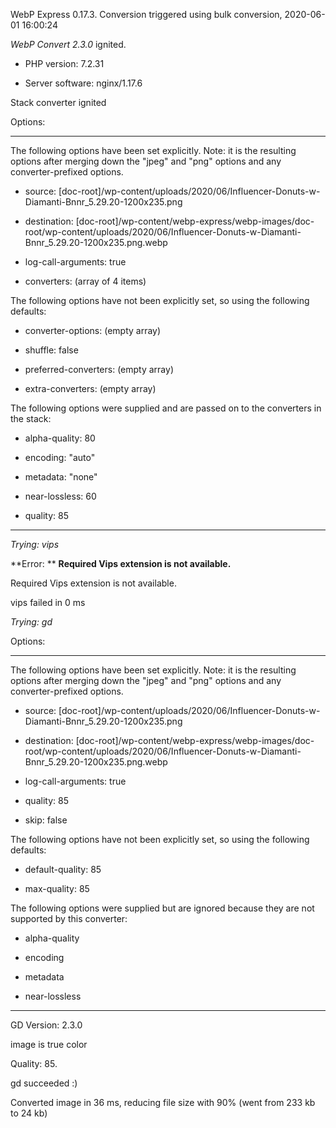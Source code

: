 WebP Express 0.17.3. Conversion triggered using bulk conversion, 2020-06-01 16:00:24

*WebP Convert 2.3.0*  ignited.
- PHP version: 7.2.31
- Server software: nginx/1.17.6

Stack converter ignited

Options:
------------
The following options have been set explicitly. Note: it is the resulting options after merging down the "jpeg" and "png" options and any converter-prefixed options.
- source: [doc-root]/wp-content/uploads/2020/06/Influencer-Donuts-w-Diamanti-Bnnr_5.29.20-1200x235.png
- destination: [doc-root]/wp-content/webp-express/webp-images/doc-root/wp-content/uploads/2020/06/Influencer-Donuts-w-Diamanti-Bnnr_5.29.20-1200x235.png.webp
- log-call-arguments: true
- converters: (array of 4 items)

The following options have not been explicitly set, so using the following defaults:
- converter-options: (empty array)
- shuffle: false
- preferred-converters: (empty array)
- extra-converters: (empty array)

The following options were supplied and are passed on to the converters in the stack:
- alpha-quality: 80
- encoding: "auto"
- metadata: "none"
- near-lossless: 60
- quality: 85
------------


*Trying: vips* 

**Error: ** **Required Vips extension is not available.** 
Required Vips extension is not available.
vips failed in 0 ms

*Trying: gd* 

Options:
------------
The following options have been set explicitly. Note: it is the resulting options after merging down the "jpeg" and "png" options and any converter-prefixed options.
- source: [doc-root]/wp-content/uploads/2020/06/Influencer-Donuts-w-Diamanti-Bnnr_5.29.20-1200x235.png
- destination: [doc-root]/wp-content/webp-express/webp-images/doc-root/wp-content/uploads/2020/06/Influencer-Donuts-w-Diamanti-Bnnr_5.29.20-1200x235.png.webp
- log-call-arguments: true
- quality: 85
- skip: false

The following options have not been explicitly set, so using the following defaults:
- default-quality: 85
- max-quality: 85

The following options were supplied but are ignored because they are not supported by this converter:
- alpha-quality
- encoding
- metadata
- near-lossless
------------

GD Version: 2.3.0
image is true color
Quality: 85. 
gd succeeded :)

Converted image in 36 ms, reducing file size with 90% (went from 233 kb to 24 kb)

